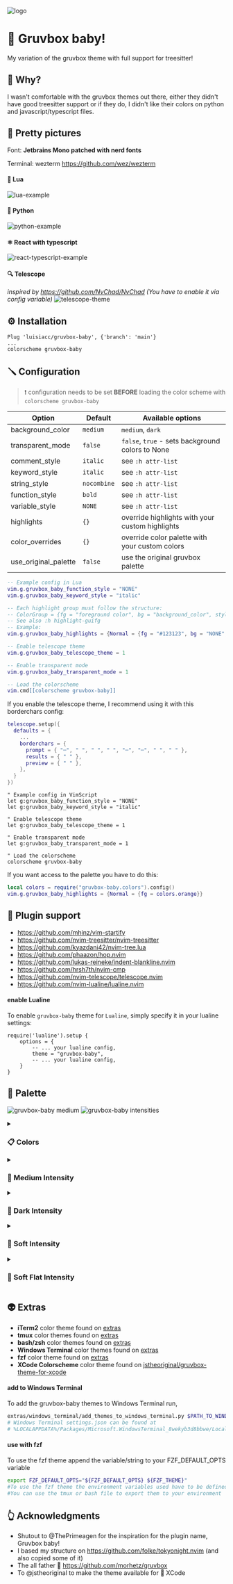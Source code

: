 ![logo](https://user-images.githubusercontent.com/31720261/156893394-a14a7fee-749c-4d02-8bfd-1a4cb2c479dd.png)

# 🎄 Gruvbox baby!

My variation of the gruvbox theme with full support for treesitter!

## 🤔 Why?

I wasn't comfortable with the gruvbox themes out there, either they didn't have good treesitter support or if they do, I
didn't like their colors on python and javascript/typescript files.

## 📸 Pretty pictures

Font: **Jetbrains Mono patched with nerd fonts**

Terminal: wezterm https://github.com/wez/wezterm

#### 🌙 Lua

![lua-example](https://user-images.githubusercontent.com/31720261/147399333-5dc8d3dc-b382-4f13-a047-fb99298af028.png)

#### 🐍 Python

![python-example](https://user-images.githubusercontent.com/31720261/147399558-bf00b60a-aea9-46f7-a823-fc760cda05be.png)

#### ⚛️ React with typescript

![react-typescript-example](https://user-images.githubusercontent.com/31720261/147399581-66030749-3fa2-466d-aa8a-e79b6181185c.png)

#### 🔍 Telescope

_inspired by https://github.com/NvChad/NvChad (You have to enable it via config variable)_
![telescope-theme](https://user-images.githubusercontent.com/31720261/151669762-1470aa12-b6ff-47c1-a4e9-ec9b37e0eabe.png)

## ⚙️ Installation

```vim
Plug 'luisiacc/gruvbox-baby', {'branch': 'main'}
...
colorscheme gruvbox-baby
```

## 🪛 Configuration

> ❗️ configuration needs to be set **BEFORE** loading the color scheme with `colorscheme gruvbox-baby`

| Option               | Default     | Available options                                |
| -------------------- | ----------- | ------------------------------------------------ |
| background_color     | `medium`    | `medium`, `dark`                                 |
| transparent_mode     | `false`     | `false`, `true` - sets background colors to None |
| comment_style        | `italic`    | see `:h attr-list`                               |
| keyword_style        | `italic`    | see `:h attr-list`                               |
| string_style         | `nocombine` | see `:h attr-list`                               |
| function_style       | `bold`      | see `:h attr-list`                               |
| variable_style       | `NONE`      | see `:h attr-list`                               |
| highlights           | `{}`        | override highlights with your custom highlights  |
| color_overrides      | `{}`        | override color palette with your custom colors   |
| use_original_palette | `false`     | use the original gruvbox palette                 |

```lua
-- Example config in Lua
vim.g.gruvbox_baby_function_style = "NONE"
vim.g.gruvbox_baby_keyword_style = "italic"

-- Each highlight group must follow the structure:
-- ColorGroup = {fg = "foreground color", bg = "background_color", style = "some_style(:h attr-list)"}
-- See also :h highlight-guifg
-- Example:
vim.g.gruvbox_baby_highlights = {Normal = {fg = "#123123", bg = "NONE", style="underline"}}

-- Enable telescope theme
vim.g.gruvbox_baby_telescope_theme = 1

-- Enable transparent mode
vim.g.gruvbox_baby_transparent_mode = 1

-- Load the colorscheme
vim.cmd[[colorscheme gruvbox-baby]]
```

If you enable the telescope theme, I recommend using it with this borderchars config:

```lua
telescope.setup({
  defaults = {
    ...
    borderchars = {
      prompt = { "─", " ", " ", " ", "─", "─", " ", " " },
      results = { " " },
      preview = { " " },
    },
  }
})
```

```vim
" Example config in VimScript
let g:gruvbox_baby_function_style = "NONE"
let g:gruvbox_baby_keyword_style = "italic"

" Enable telescope theme
let g:gruvbox_baby_telescope_theme = 1

" Enable transparent mode
let g:gruvbox_baby_transparent_mode = 1

" Load the colorscheme
colorscheme gruvbox-baby
```

If you want access to the palette you have to do this:

```lua
local colors = require("gruvbox-baby.colors").config()
vim.g.gruvbox_baby_highlights = {Normal = {fg = colors.orange}}
```

## 🔌 Plugin support

- https://github.com/mhinz/vim-startify
- https://github.com/nvim-treesitter/nvim-treesitter
- https://github.com/kyazdani42/nvim-tree.lua
- https://github.com/phaazon/hop.nvim
- https://github.com/lukas-reineke/indent-blankline.nvim
- https://github.com/hrsh7th/nvim-cmp
- https://github.com/nvim-telescope/telescope.nvim
- https://github.com/nvim-lualine/lualine.nvim

#### enable Lualine

To enable `gruvbox-baby` theme for `Lualine`, simply specify it in your lualine settings:

```
require('lualine').setup {
    options = {
        -- ... your lualine config,
        theme = "gruvbox-baby",
        -- ... your lualine config,
    }
}
```

## 🌈 Palette

![gruvbox-baby medium](extras/media/palettes/medium.svg)
![gruvbox-baby intensities](extras/media/palettes/shades.svg)

<details>
<summary><h3>📋 Colors</h3></summary>

| **Color**                                                               | **Code** | **Name**      |
| ----------------------------------------------------------------------- | -------- | ------------- |
| <img src="https://www.colorhexa.com/ebdbb2.png" width="32" height="32"> | #ebdbb2  | foreground    |
| <img src="https://www.colorhexa.com/dedede.png" width="32" height="32"> | #dedede  | gray          |
| <img src="https://www.colorhexa.com/504945.png" width="32" height="32"> | #504945  | medium_gray   |
| <img src="https://www.colorhexa.com/665c54.png" width="32" height="32"> | #665c54  | comment       |
| <img src="https://www.colorhexa.com/e7d7ad.png" width="32" height="32"> | #e7d7ad  | milk          |
| <img src="https://www.colorhexa.com/cc241d.png" width="32" height="32"> | #cc241d  | error_red     |
| <img src="https://www.colorhexa.com/fb4934.png" width="32" height="32"> | #fb4934  | red           |
| <img src="https://www.colorhexa.com/d65d0e.png" width="32" height="32"> | #d65d0e  | orange        |
| <img src="https://www.colorhexa.com/fabd2f.png" width="32" height="32"> | #fabd2f  | bright_yellow |
| <img src="https://www.colorhexa.com/eebd35.png" width="32" height="32"> | #eebd35  | soft_yellow   |
| <img src="https://www.colorhexa.com/d4879c.png" width="32" height="32"> | #d4879c  | pink          |
| <img src="https://www.colorhexa.com/b16286.png" width="32" height="32"> | #b16286  | magenta       |
| <img src="https://www.colorhexa.com/98971a.png" width="32" height="32"> | #98971a  | soft_green    |
| <img src="https://www.colorhexa.com/689d6a.png" width="32" height="32"> | #689d6a  | forest_green  |
| <img src="https://www.colorhexa.com/8ec07c.png" width="32" height="32"> | #8ec07c  | clean_green   |
| <img src="https://www.colorhexa.com/458588.png" width="32" height="32"> | #458588  | blue_gray     |
| <img src="https://www.colorhexa.com/83a598.png" width="32" height="32"> | #83a598  | dark_gray     |
| <img src="https://www.colorhexa.com/7fa2ac.png" width="32" height="32"> | #7fa2ac  | light_blue    |

</details>
<details>
<summary><h3>👶 Medium Intensity</h3></summary>

![gruvbox-baby medium](extras/media/palettes/medium.svg)
|**Color**|**Code**|**Name**|
|---|---|---|
|<img src="https://www.colorhexa.com/0d0e0f.png" width="32" height="32">|#0d0e0f|dark0|
|<img src="https://www.colorhexa.com/202020.png" width="32" height="32">|#202020|dark|
|<img src="https://www.colorhexa.com/242424.png" width="32" height="32">|#242424|background_dark|
|<img src="https://www.colorhexa.com/282828.png" width="32" height="32">|#282828|background|
|<img src="https://www.colorhexa.com/32302f.png" width="32" height="32">|#32302f|background_light|

</details>
<details>
<summary><h3>🎱 Dark Intensity</h3></summary>

![gruvbox-baby dark](extras/media/palettes/dark.svg)
|**Color**|**Code**|**Name**|
|---|---|---|
|<img src="https://www.colorhexa.com/0d0e0f.png" width="32" height="32">|#0d0e0f|dark0|
|<img src="https://www.colorhexa.com/0d0e0f.png" width="32" height="32">|#0d0e0f|dark|
|<img src="https://www.colorhexa.com/171a1a.png" width="32" height="32">|#171a1a|background_dark|
|<img src="https://www.colorhexa.com/1d2021.png" width="32" height="32">|#1d2021|background|
|<img src="https://www.colorhexa.com/32302f.png" width="32" height="32">|#32302f|background_light|

</details>
<details>
<summary><h3>🍦 Soft Intensity</h3></summary>

![gruvbox-baby soft](extras/media/palettes/soft.svg)
|**Color**|**Code**|**Name**|
|---|---|---|
|<img src="https://www.colorhexa.com/0d0e0f.png" width="32" height="32">|#0d0e0f|dark0|
|<img src="https://www.colorhexa.com/202020.png" width="32" height="32">|#202020|dark|
|<img src="https://www.colorhexa.com/282626.png" width="32" height="32">|#282626|background_dark|
|<img src="https://www.colorhexa.com/32302f.png" width="32" height="32">|#32302f|background|
|<img src="https://www.colorhexa.com/3c3a39.png" width="32" height="32">|#3c3a39|background_light|

</details>
<details>
<summary><h3>🥿 Soft Flat Intensity</h3></summary>

![gruvbox-baby soft flat](extras/media/palettes/soft_flat.svg)
|**Color**|**Code**|**Name**|
|---|---|---|
|<img src="https://www.colorhexa.com/0d0e0f.png" width="32" height="32">|#0d0e0f|dark0|
|<img src="https://www.colorhexa.com/202020.png" width="32" height="32">|#202020|dark|
|<img src="https://www.colorhexa.com/32302f.png" width="32" height="32">|#32302f|background_dark|
|<img src="https://www.colorhexa.com/32302f.png" width="32" height="32">|#32302f|background|
|<img src="https://www.colorhexa.com/3c3a39.png" width="32" height="32">|#3c3a39|background_light|

</details>

## 👽 Extras

- **iTerm2** color theme found on [extras](extras/iterm2)
- **tmux** color themes found on [extras](extras/tmux)
- **bash/zsh** color themes found on [extras](extras/bash)
- **Windows Terminal** color themes found on [extras](extras/windows_terminal)
- **fzf** color theme found on [extras](extras/fzf)
- **XCode Colorscheme** color theme found on [jstheoriginal/gruvbox-theme-for-xcode](https://github.com/jstheoriginal/gruvbox-theme-for-xcode)

#### add to Windows Terminal

To add the gruvbox-baby themes to Windows Terminal run,

```bash
extras/windows_terminal/add_themes_to_windows_terminal.py $PATH_TO_WINDOWS_TERMINAL_SETTINGS_JSON
# Windows Terminal settings.json can be found at 
# %LOCALAPPDATA%/Packages/Microsoft.WindowsTerminal_8wekyb3d8bbwe/LocalState/settings.json
```

#### use with fzf
To use the fzf theme append the variable/string to your FZF_DEFAULT_OPTS variable

```bash
export FZF_DEFAULT_OPTS="${FZF_DEFAULT_OPTS} ${FZF_THEME}"
#To use the fzf theme the environment variables used have to be defined.
#You can use the tmux or bash file to export them to your environment
```

## 👆 Acknowledgments

- Shutout to @ThePrimeagen for the inspiration for the plugin name, Gruvbox baby!
- I based my structure on https://github.com/folke/tokyonight.nvim (and also copied some of it)
- The all father 👴 https://github.com/morhetz/gruvbox
- To @jstheoriginal to make the theme available for 🍎 XCode
